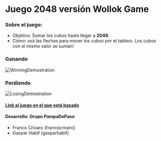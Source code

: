 # Juego 2048 versión Wollok Game

### Sobre el juego:
- Objetivo: Sumar los cubos hasta llegar a **2048**.
- Cómo: usá las flechas para mover los cubos por el tablero. 
Los cubos con el mismo valor se suman! 

### Ganando

![WinningDemostration](assets/gifs/WinningCMP.gif)

### Perdiendo

![LosingDemostration](assets/gifs/LosingCMP.gif)

#### [Link al juego en el que está basado](https://play2048.co/)

#### Desarrollo: Grupo PampaDePaso
- Franco Crivaro (francocrivaro)
- Gaspar Habif (gasparhabif)
